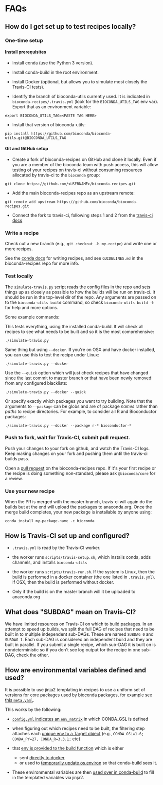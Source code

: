 # FAQs



## How do I get set up to test recipes locally?

### One-time setup

#### Install prerequisites

- Install conda (use the Python 3 version).

- Install conda-build in the root environment.

- Install Docker (optional, but allows you to simulate most closely the Travis-CI tests).

- Identify the branch of bioconda-utils currently used. It is indicated in
`bioconda-recipes/.travis.yml` (look for the `BIOCONDA_UTILS_TAG` env var).
Export that as an environment variable:

```
export BIOCONDA_UTILS_TAG=<PASTE TAG HERE>
```

- Install that version of bioconda-utils:

```
pip install https://github.com/bioconda/bioconda-utils.git@BIOCONDA_UTILS_TAG
```


#### Git and GitHub setup

- Create a fork of bioconda-recipes on GitHub and clone it locally. Even if you
are a member of the bioconda team with push access, this will allow testing of
your recipes on travis-ci without consuming resources allocated by travis-ci to
the `bioconda` group:

```
git clone https://github.com/<USERNAME>/bioconda-recipes.git
```

- Add the main bioconda-recipes repo as an upstream remote:

```
git remote add upstream https://github.com/bioconda/bioconda-recipes.git
```

- Connect the fork to travis-ci, following steps 1 and 2 from the [travis-ci
docs](https://docs.travis-ci.com/user/getting-started/#To-get-started-with-Travis-CI%3A)


### Write a recipe

Check out a new branch (e.g., `git checkout -b my-recipe`) and write one or
more recipes.

See the [conda docs](http://conda.pydata.org/docs/building/recipe.html) for
writing recipes, and see `GUIDELINES.md` in the bioconda-recipes repo for more
info.

### Test locally
The `simulate-travis.py` script reads the config files in the repo and sets
things up as closely as possible to how the builds will be run on travis-ci. It
should be run in the top-level dir of the repo. Any arguments are passed on to
the `bioconda-utils build` command, so check `bioconda-utils build -h` for help
and more options.

Some example commands:

This tests everything, using the installed conda-build. It will check all
recipes to see what needs to be built and so it is the most comprehensive:

```
./simulate-travis.py
```

Same thing but using `--docker`. If you're on OSX and have docker installed,
you can use this to test the recipe under Linux:

```
./simulate-travis.py --docker
```

Use the `--quick` option which will just check recipes that have changed since
the last commit to master branch or that have been newly removed from any
configured blacklists:

```
./simulate-travis.py --docker --quick
```

Or specify exactly which packages you want to try building. Note that the
arguments to `--package` can be globs and are of package *names* rather than
*paths* to recipe directories. For example, to consider all R and Bioconductor
packages:

```
./simulate-travis.py --docker --package r-* bioconductor-*
```


### Push to fork, wait for Travis-CI, submit pull request.

Push your changes to your fork on github, and watch the Travis-CI logs. Keep
making changes on your fork and pushing them until the travis-ci builds pass.

Open a [pull request](https://help.github.com/articles/about-pull-requests/) on
the bioconda-recipes repo. If it's your first recipe or the recipe is doing
something non-standard, please ask `@bioconda/core` for a review.

### Use your new recipe

When the PR is merged with the master branch, travis-ci will again do the
builds but at the end will upload the packages to anaconda.org. Once the merge
build completes, your new package is installable by anyone using:

```
conda install my-package-name -c bioconda
```


## How is Travis-CI set up and configured?

- `.travis.yml` is read by the Travis-CI worker.

- the worker runs `scripts/travis-setup.sh`, which installs conda, adds channels, and installs `bioconda-utils`

- the worker runs `scripts/travis-run.sh`. If the system is Linux, then the
build is performed in a docker container (the one listed in `.travis.yml`). If
OSX, then the build is performed without docker.

- Only if the build is on the master branch will it be uploaded to anaconda.org
## What does "SUBDAG" mean on Travis-CI?

We have limited resources on Travis-CI on which to build packages. In an
attempt to speed up builds, we split the full DAG of recipes that need to be
built in to multiple independent sub-DAGs. These are named `SUBDAG 0` and
`SUBDAG 1`. Each sub-DAG is considered an independent build and they are built
in parallel. If you submit a single recipe, which sub-DAG it is built on is
nondeterministic so if you don't see log output for the recipe in one sub-DAG,
check the other.

## How are environmental variables defined and used?

It is possible to use jinja2 templating in recipes to use a uniform set of
versions for core packages used by bioconda packages, for example see [this
`meta.yaml`](https://github.com/bioconda/bioconda-recipes/blob/f5eb63e30a76fd13c28663786d219c9f7750267c/recipes/gfold/meta.yaml).

This works by the following:

- [`config.yml` indicates an
`env_matrix`](https://github.com/bioconda/bioconda-recipes/blob/0be2881ef95be68feb09fae7814e0217aca57285/config.yml#L1)
in which CONDA_GSL is defined

- when figuring out which recipes need to be built, the filtering step attaches
each [unique env to a Target
object](https://github.com/bioconda/bioconda-utils/blob/63aacdedf583b6cda770c84f241120d48dfb77f5/bioconda_utils/utils.py#L511)
(e.g., `CONDA_GSL=1.6; CONDA_PY=27, CONDA_R=3.3.1;` etc}
- that [env is provided to the build
function](https://github.com/bioconda/bioconda-utils/blob/63aacdedf583b6cda770c84f241120d48dfb77f5/bioconda_utils/build.py#L312)
which is either
  - sent [directly to
  docker](https://github.com/bioconda/bioconda-utils/blob/63aacdedf583b6cda770c84f241120d48dfb77f5/bioconda_utils/build.py#L81)
  - or used to [temporarily update
  os.environ](https://github.com/bioconda/bioconda-utils/blob/63aacdedf583b6cda770c84f241120d48dfb77f5/bioconda_utils/build.py#L94)
  so that conda-build sees it.
- These environmental variables are then [used over in
conda-build](https://github.com/conda/conda-build/blob/9ace97969e77a10afc3c03022f8a1d0f47c2a043/conda_build/jinja_context.py#L205)
to fill in the templated variables via jinja2.

